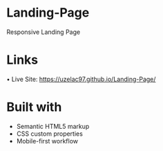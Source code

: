 # Landing-Page

Responsive Landing Page

# Links

&#8226; Live Site: https://uzelac97.github.io/Landing-Page/

# Built with
- Semantic HTML5 markup
- CSS custom properties
- Mobile-first workflow

